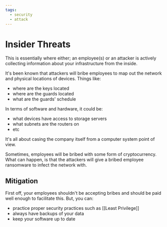 ```yaml
---
tags:
  - security
  - attack
---
```

# Insider Threats

This is essentially where either; an employee(s) or an attacker is actively collecting information about your infrastructure from the inside.

It's been known that attackers will bribe employees to map out the network and physical locations of devices. Things like:

- where are the keys located
- where are the guards located
- what are the guards' schedule

In terms of software and hardware, it could be:

- what devices have access to storage servers
- what subnets are the routers on
- etc

It's all about casing the company itself from a computer system point of view.

Sometimes, employees will be bribed with some form of cryptocurrency. What can happen, is that the attackers will give a bribed employee ransomware to infect the network with.

## Mitigation

First off, your employees shouldn't be accepting bribes and should be paid well enough to facilitate this. But, you can:

- practice proper security practices such as [[Least Privilege]]
- always have backups of your data
- keep your software up to date
